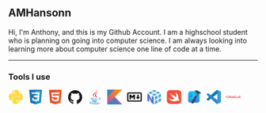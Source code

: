 ## AMHansonn

Hi, I'm Anthony, and this is my Github Account. I am a highschool student who is planning on going into computer science. I am always looking into learning more about computer science one line of code at a time. 

---

### Tools I use
<img align="left" alt="Java" width="30px" style="padding-right:10px;" src="python-plain.svg" width="30" height="30">
<img align="left" alt="Java" width="30px" style="padding-right:10px;" src="css3-original.svg" width="30" height="30">
<img align="left" alt="Java" width="30px" style="padding-right:10px;" src="html5-original.svg" width="30" height="30">
<img align="left" alt="Java" width="30px" style="padding-right:10px;" src="github-original.svg" width="30" height="30">
<img align="left" alt="Java" width="30px" style="padding-right:10px;" src="java-original.svg" width="30" height="30">
<img align="left" alt="Java" width="30px" style="padding-right:10px;" src="kotlin-original.svg" width="30" height="30">
<img align="left" alt="Java" width="30px" style="padding-right:10px;" src="markdown-original.svg" width="30" height="30">
<img align="left" alt="Java" width="30px" style="padding-right:10px;" src="numpy-original.svg" width="30" height="30">
<img align="left" alt="Java" width="30px" style="padding-right:10px;" src="swift-original.svg" width="30" height="30">
<img align="left" alt="Java" width="30px" style="padding-right:10px;" src="xcode-original.svg" width="30" height="30">
<img align="left" alt="Java" width="30px" style="padding-right:10px;" src="vscode-original.svg" width="30" height="30">
<img align="left" alt="Java" width="30px" style="padding-right:10px;" src="oracle-original.svg" width="30" height="30">
